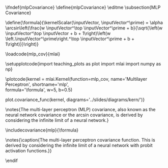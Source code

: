 \ifndef{mlpCovariance}
\define{mlpCovariance}
\editme
\subsection{MLP Covariance}

\define{\formula}{\kernelScalar(\inputVector, \inputVector^\prime) = \alpha \arcsin\left(\frac{w \inputVector^\top \inputVector^\prime + b}{\sqrt{\left(w \inputVector^\top \inputVector + b + 1\right)\left(w \left.\inputVector^\prime\right.^\top \inputVector^\prime + b + 1\right)}}\right)}

\loadcode{mlp_cov}{mlai}

\setupplotcode{import teaching_plots as plot
import mlai
import numpy as np}

\plotcode{kernel = mlai.Kernel(function=mlp_cov,
                     name='Multilayer Perceptron',
                     shortname='mlp',					 
                     formula='\formula',
					 w=5, b=0.5)
					 
plot.covariance_func(kernel, diagrams='../slides/diagrams/kern/')}


\notes{The multi-layer perceptron (MLP) covariance, also known as the neural network covariance or the arcsin covariance, is derived by considering the infinite limit of a neural network.} 


\includecovariance{mlp}{\formula}

\notes{\caption{The multi-layer perceptron covariance function. This is derived by considering the infinite limit of a neural network with probit activation functions.}}

\endif
